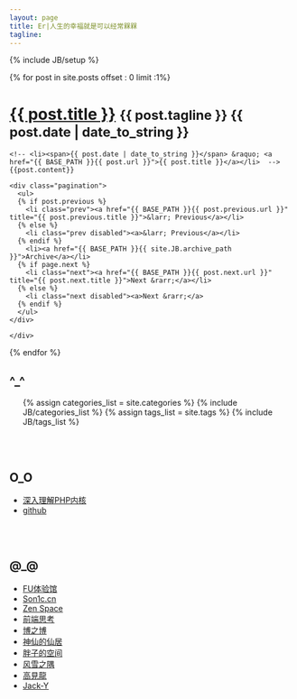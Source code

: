 ```yaml
---
layout: page
title: Er|人生的幸福就是可以经常槑槑
tagline:
---
```

{% include JB/setup %}

<!--
![n_n](http://pemsys.duapp.com/blog/b1.png)
-->
<div class="section">
  {% for post in site.posts  offset : 0 limit :1%}
  <div class="page-header">
    <h1 class="entry-title"><a href="{{ post.url }}">{{ post.title }}</a> <small>{{ post.tagline }}  {{ post.date | date_to_string }}</small></h1>
  </div>
  <div class="span8">

    <!-- <li><span>{{ post.date | date_to_string }}</span> &raquo; <a href="{{ BASE_PATH }}{{ post.url }}">{{ post.title }}</a></li>  -->
    {{post.content}}

    <div class="pagination">
      <ul>
      {% if post.previous %}
        <li class="prev"><a href="{{ BASE_PATH }}{{ post.previous.url }}" title="{{ post.previous.title }}">&larr; Previous</a></li>
      {% else %}
        <li class="prev disabled"><a>&larr; Previous</a></li>
      {% endif %}
        <li><a href="{{ BASE_PATH }}{{ site.JB.archive_path }}">Archive</a></li>
      {% if page.next %}
        <li class="next"><a href="{{ BASE_PATH }}{{ post.next.url }}" title="{{ post.next.title }}">Next &rarr;</a></li>
      {% else %}
        <li class="next disabled"><a>Next &rarr;</a>
      {% endif %}
      </ul>
    </div>

    </div>
  {% endfor %}


  <div class="span3">
<h2>^_^ </h2>
<ul class="tag_box inline">
{% assign categories_list = site.categories %}
{% include JB/categories_list %}
{% assign tags_list = site.tags %}  
{% include JB/tags_list %}
</ul>
<br />


<br />
<h2>O_O</h2>
<ul class="tag_box inline">
<li><a href="http://www.php-internal.com">深入理解PHP内核</a></li>
<li><a href="https://github.com/zhanger">github</a></li>
</ul>
<br />


<br />

<!--
## To-Do

*   **iOS：Code highlight.......**
*   [深入理解PHP内核(Thinking In PHP Internal)](http://www.php-internal.com)
*   一点点把原来的笔记和感悟整理到这里。。。。恩，期限是 ～ **一万年** 
*   苦练SC2, 枪兵大叔～ 
*   通关大菠萝2
*   通关阿玛拉王国：惩罚
*   蛋疼时，美化一下博客 
-->
<h2>@_@</h2>
<ul class="tag_box inline friends ">
<li><a href="http://www.startfeel.com">FU体验馆</a></li>
<li><a href="http://www.son1c.cn" title="一个朋友的小站。">Son1c.cn</a></li>
<li><a href="http://www.reeze.cn">Zen Space</a></li>
<li><a href="http://www.artskin.cn" title="一个朋友的博客:)">前端思考</a></li>
<li><a href="http://www.lanbolee.com/blog" title="一很有喜感的同事的好玩的博客。">博之博</a></li>
<li><a href="http://xiezhenye.com/" title="神仙的仙居" target="_blank">神仙的仙居</a></li>
<li><a href="http://www.phppan.com" title="一个非常勤奋的小强！">胖子的空间</a></li>
<li><a href="http://www.laruence.com/" title="一只很帅的牛。">风雪之隅</a></li>
<li><a href="http://blog.eddie.com.tw/" title="爱玩又爱现的家伙，哈哈。">高見龍</a></li>
<li><a href="http://www.jack-y.com" title="帅锅。">Jack-Y</a></li>
</ul>
</div>
</div>
